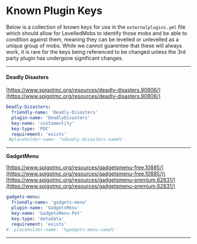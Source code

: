 # Known Plugin Keys

Below is a collection of known keys for use in the `externalplugins.yml` file which should allow for LevelledMobs to identify those mobs and be able to condition against them, meaning they can be levelled or unlevelled as a unique group of mobs. While we cannot guarentee that these will always work, it is rare for the keys being referenced to be changed unless the 3rd party plugin has undergone significant changes.

***



#### Deadly Disasters

[https://www.spigotmc.org/resources/deadly-disasters.90806/](https://www.spigotmc.org/resources/deadly-disasters.90806/)

```yaml
Deadly-Disasters:
  friendly-name: 'Deadly-Disasters'
  plugin-name: 'DeadlyDisasters'
  key-name: 'customentity'
  key-type: 'PDC'
  requirement: 'exists'
 #placeholder-name: '%deadly-disasters-name%'
```

***

**GadgetMenu**

[https://www.spigotmc.org/resources/gadgetsmenu-free.10885/](https://www.spigotmc.org/resources/gadgetsmenu-free.10885/)\
[https://www.spigotmc.org/resources/gadgetsmenu-premium.62831/](https://www.spigotmc.org/resources/gadgetsmenu-premium.62831/)

```yaml
gadgets-menu:
  friendly-name: 'gadgets-menu'
  plugin-name: 'GadgetsMenu'
  key-name: 'GadgetsMenu-Pet'
  key-type: 'metadata'
  requirement: 'exists'
#  placeholder-name: '%gadgets-menu-name%'
```

***

